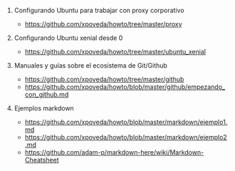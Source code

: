 1. Configurando Ubuntu para trabajar con proxy corporativo
    * https://github.com/xpoveda/howto/tree/master/proxy

2. Configurando Ubuntu xenial desde 0
    * https://github.com/xpoveda/howto/tree/master/ubuntu_xenial

3. Manuales y guías sobre el ecosistema de Git/Github
    * https://github.com/xpoveda/howto/tree/master/github
    * https://github.com/xpoveda/howto/blob/master/github/empezando_con_github.md

4. Ejemplos markdown
    * https://github.com/xpoveda/howto/blob/master/markdown/ejemplo1.md
    * https://github.com/xpoveda/howto/blob/master/markdown/ejemplo2.md
    * https://github.com/adam-p/markdown-here/wiki/Markdown-Cheatsheet
